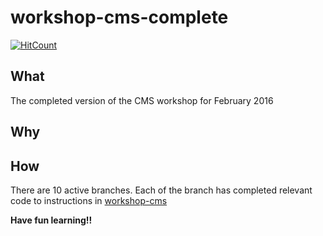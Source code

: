 # workshop-cms-complete

[![HitCount](https://hitt.herokuapp.com/node-girls/workshop-cms-complete.svg)](https://github.com/node-girls/workshop-cms-complete)

## What

The completed version of the CMS workshop for February 2016

## Why


## How

There are 10 active branches. Each of the branch has completed relevant code to instructions in [workshop-cms](https://github.com/node-girls/workshop-cms)


**Have fun learning!!**
